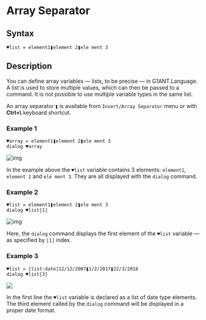 # Array Separator

## Syntax

```G1ANT
♥list = element1❚element 2❚ele ment 3
```

## Description

You can define array variables — lists, to be precise — in G1ANT.Language. A list is used to store multiple values, which can then be passed to a command. It is not possible to use multiple variable types in the same list.

An array separator `❚` is available from `Insert/Array Separator` menu or with **Ctrl+\\** keyboard shortcut.

### Example 1

```G1ANT
♥array = element1❚element 2❚ele ment 3
dialog ♥array
```

![img](https://github.com/G1ANT-Robot/blob/develop/G1ANT.Manual/-assets/2018-01-04-array-separator_v1.jpg)

In the example above the `♥list` variable contains 3 elements: `element1`, `element 2` and `ele ment 3`. They are all displayed with the `dialog` command.

### Example 2

```G1ANT
♥list = element1❚element 2❚ele ment 3
dialog ♥list⟦1⟧
```

![img](https://github.com/G1ANT-Robot/blob/develop/G1ANT.Manual/-assets/2018-01-04-array-separator-2_v1.jpg)

Here, the `dialog` command displays the first element of the `♥list` variable — as specified by `⟦1⟧` index.

### Example 3

```G1ANT
♥list = ⟦list:date⟧12/12/2007❚1/2/2017❚22/3/2018
dialog ♥list⟦3⟧
```

![](https://github.com/G1ANT-Robot/blob/develop/G1ANT.Manual/-assets/array3.png)

In the first line the `♥list` variable is declared as a list of date type elements. The third element called by the `dialog` command will be displayed in a proper date format.
